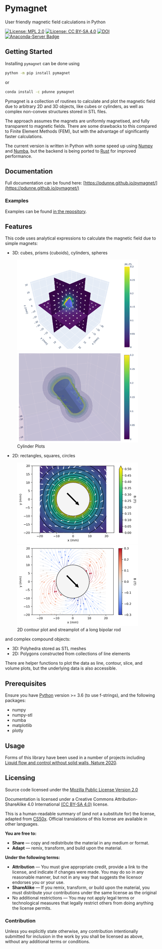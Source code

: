 # Pymagnet

User friendly magnetic field calculations in Python

[![License: MPL 2.0](https://img.shields.io/badge/License-MPL%202.0-blue.svg)](https://opensource.org/licenses/MPL-2.0)
[![License: CC BY-SA 4.0](https://img.shields.io/badge/License-CC%20BY--SA%204.0-lightgrey.svg)](https://creativecommons.org/licenses/by-sa/4.0/)
[![DOI](https://zenodo.org/badge/339667292.svg)](https://zenodo.org/badge/latestdoi/339667292)
[![Anaconda-Server Badge](https://anaconda.org/pdunne/pymagnet/badges/version.svg)](https://anaconda.org/pdunne/pymagnet)

## Getting Started

Installing `pymagnet` can be done using

```bash
python -m pip install pymagnet 
```

or

```bash
conda install -c pdunne pymagnet
```

Pymagnet is a collection of routines to calculate and plot the magnetic field due to arbitrary 2D
and 3D objects, like cubes or cylinders, as well as complex non-convex structures stored in STL
files.

The approach assumes the magnets are uniformly magnetised, and fully transparent to magnetic fields.
There are some drawbacks to this compared to Finite Element Methods (FEM), but with the advantage of
significantly faster calculations.

The current version is written in Python with some speed up using [Numpy](https://numpy.org/) and
[Numba](https://numba.pydata.org/), but the backend is being ported to
[Rust](https://github.com/pdunne/magnet_rs) for improved performance.

## Documentation

Full documentation can be found here: [https://pdunne.github.io/pymagnet/](https://pdunne.github.io/pymagnet/)

### Examples

Examples can be found [in the repository](https://github.com/pdunne/pymagnet/tree/main/examples).
## Features

This code uses analytical expressions to calculate the magnetic field due to
simple magnets:

* 3D: cubes, prisms (cuboids), cylinders, spheres

<figure>
  <img src="docs/img/3d_example_slice_1.png" width=400/>
  <img src="docs/img/3d_example_volume_2.png" width=400/>
  <figcaption>Cylinder Plots</figcaption>
</figure>

* 2D: rectangles, squares, circles

<figure>
  <img src="docs/img/2d_circle_contour.png" width=400/>
  <img src="docs/img/2d_circle_stream.png" width=400/>
  <figcaption>2D contour plot and streamplot of a long bipolar rod</figcaption>
</figure>

and complex compound objects:

* 3D: Polyhedra stored as STL meshes
* 2D: Polygons constructed from collections of line elements

There are helper functions to plot the data as line, contour, slice, and volume plots,
but the underlying data is also accessible.


## Prerequisites

Ensure you have [Python](https://www.anaconda.com/) version >= 3.6
 (to use f-strings), and the following packages:

* numpy
* numpy-stl
* numba
* matplotlib
* plotly


## Usage

Forms of this library have been used in a number of projects including [Liquid flow and control without solid walls, Nature 2020](https://www.nature.com/articles/s41586-020-2254-4).
## Licensing

Source code licensed under the [Mozilla Public License Version 2.0](https://www.mozilla.org/en-US/MPL/2.0/)

Documentation is licensed under a Creative Commons Attribution-ShareAlike 4.0 International [(CC BY-SA 4.0)](https://creativecommons.org/licenses/by-sa/4.0/) license.

This is a human-readable summary of (and not a substitute for) the license, adapted from [CS50x](https://cs50.harvard.edu/x/2021/license/). Official translations of this license are available in other languages.

**You are free to:**

* **Share** — copy and redistribute the material in any medium or format.
* **Adapt** — remix, transform, and build upon the material.

**Under the following terms:**

* **Attribution** — You must give appropriate credit, provide a link to the license, and indicate if changes were made. You may do so in any reasonable manner, but not in any way that suggests the licensor endorses you or your use.
* **ShareAlike** — If you remix, transform, or build upon the material, you must distribute your contributions under the same license as the original
* No additional restrictions — You may not apply legal terms or technological measures that legally restrict others from doing anything the license permits.

### Contribution

Unless you explicitly state otherwise, any contribution intentionally submitted
for inclusion in the work by you shall be licensed as above, without any
additional terms or conditions.
